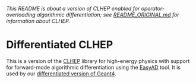 *This README is about a version of CLHEP enabled for operator-overloading
algorithmic differentiation; see [README_ORIGINAL.md](README_ORIGINAL.md) 
for information about CLHEP.*

# Differentiated CLHEP

This is a version of the [CLHEP](https://gitlab.cern.ch/CLHEP/CLHEP) library for high-energy physics with support for forward-mode algorithmic differentiation using the [EasyAD](https://github.com/SciCompKL/easyAD) tool. It is used by our [differentiated version of Geant4](https://github.com/SciCompKL/geant4).
